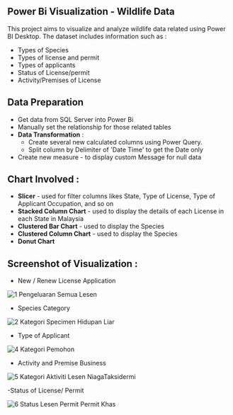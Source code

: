 ## Power Bi Visualization - Wildlife Data

This project aims to visualize and analyze wildlife data related  using Power BI Desktop. The dataset includes information such as :

- Types of Species
- Types of license and permit
- Types of applicants
- Status of License/permit
- Activity/Premises of License

## Data Preparation

- Get data from SQL Server into Power Bi
- Manually set the relationship for those related tables
- **Data Transformation** : 
  - Create several new calculated columns using Power Query.
  - Split column by Delimiter of 'Date Time' to get the Date only
- Create new measure - to display custom Message for null data

## Chart Involved :

- **Slicer** - used for filter columns likes State, Type of License, Type of Applicant Occupation, and so on
- **Stacked Column Chart** - used to display the details of each License in each State in Malaysia
- **Clustered Bar Chart** - used to display the Species
- **Clustered Column Chart** - used to display the Species
- **Donut Chart**

## Screenshot of Visualization :
- New / Renew License Application
  
![1 Pengeluaran Semua Lesen](https://github.com/Amelina237/Power-BI-Project/assets/33069266/52250789-5906-4868-ab3d-9093b02510b4)

- Species Category

![2 Kategori Specimen Hidupan Liar](https://github.com/Amelina237/Power-BI-Project/assets/33069266/e646777d-f689-4218-9c8f-07e34dfa45cf)

- Type of Applicant

![4 Kategori Pemohon](https://github.com/Amelina237/Power-BI-Project/assets/33069266/52e8786c-a97d-486e-a6b8-917e4bad0ec0)

- Activity and Premise Business

![5 Kategori Aktiviti Lesen NiagaTaksidermi](https://github.com/Amelina237/Power-BI-Project/assets/33069266/36559817-fcf3-4bb0-bd4a-ab99cf50f1ee)

-Status of License/ Permit

![6 Status Lesen Permit Permit Khas](https://github.com/Amelina237/Power-BI-Project/assets/33069266/b738c394-5d96-44f6-b127-7e55c36d9440)


